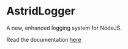 # AstridLogger

A new, enhanced logging system for NodeJS.

Read the documentation [here](https://kindled.gitbook.io/astridlogger/)